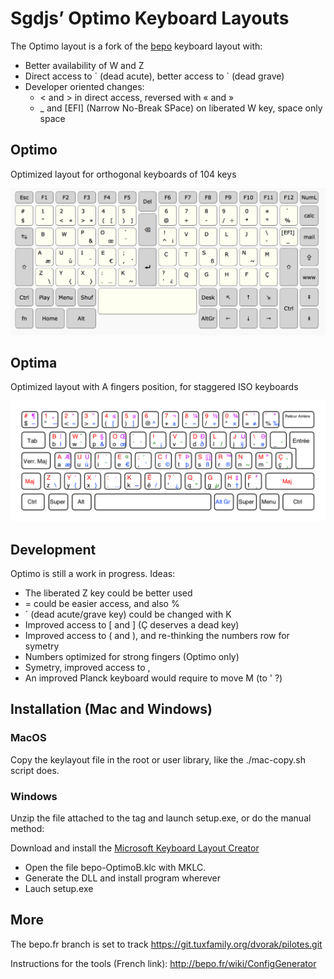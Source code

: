 # Sgdjs’ Optimo Keyboard Layouts

The Optimo layout is a fork of the [bepo](bepo.fr) keyboard layout with:

* Better availability of W and Z
* Direct access to ´ (dead acute), better access to \` (dead grave)
* Developer oriented changes:
  * < and > in direct access, reversed with « and »
  * \_ and [EFI] (Narrow No-Break SPace) on liberated W key, space only space

## Optimo

Optimized layout for orthogonal keyboards of 104 keys

![Image](optimo/bepo-Optimo.png)

## Optima

Optimized layout with A fingers position, for staggered ISO keyboards

![Image](optima/bepo-Optima.png)

## Development

Optimo is still a work in progress. Ideas:

* The liberated Z key could be better used
* = could be easier access, and also %
* ´ (dead acute/grave key) could be changed with K
* Improved access to [ and ] (Ç deserves a dead key)
* Improved access to ( and ), and re-thinking the numbers row for symetry
* Numbers optimized for strong fingers (Optimo only)
* Symetry, improved access to ,
* An improved Planck keyboard would require to move M (to ' ?)

## Installation (Mac and Windows)

### MacOS

Copy the keylayout file in the root or user library, like the ./mac-copy.sh
script does.

### Windows

Unzip the file attached to the tag and launch setup.exe, or do the
manual method:

Download and install the [Microsoft Keyboard Layout Creator](https://msdn.microsoft.com/en-us/globalization/keyboardlayouts)

* Open the file bepo-OptimoB.klc with MKLC.
* Generate the DLL and install program wherever
* Lauch setup.exe

## More

The bepo.fr branch is set to track https://git.tuxfamily.org/dvorak/pilotes.git

Instructions for the tools (French link): http://bepo.fr/wiki/ConfigGenerator
